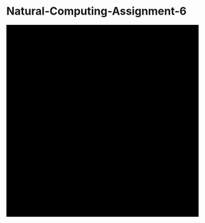 # Natural-Computing-Assignment-6

![First try of showing a video in the README file (gif)](boids.gif)

